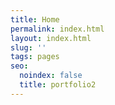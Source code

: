 ```yaml
---
title: Home
permalink: index.html
layout: index.html
slug: ''
tags: pages
seo:
  noindex: false
  title: portfolio2
---
```



